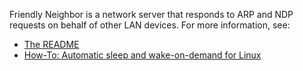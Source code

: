 Friendly Neighbor is a network server that responds to ARP and NDP requests on behalf of other LAN devices. For more information, see:
* [The README](https://github.com/danielpgross/friendly_neighbor)
* [How-To: Automatic sleep and wake-on-demand for Linux](./howto-sleep-wake-on-demand)